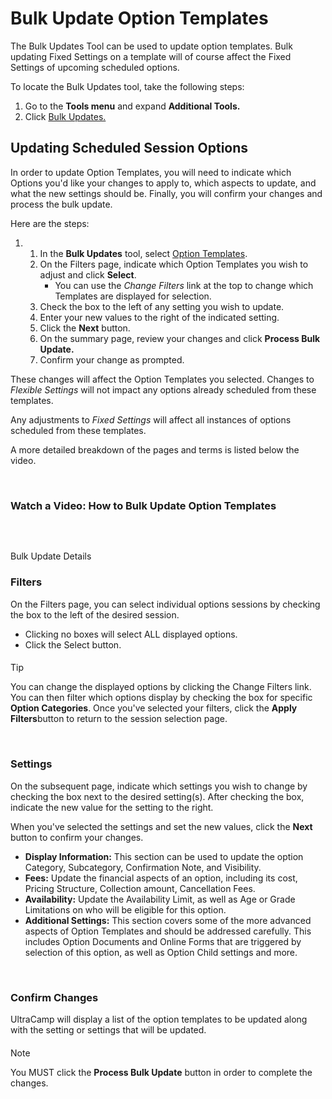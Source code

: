 # Bulk Update Option Templates
The Bulk Updates Tool can be used to update option templates. Bulk updating Fixed Settings on a template will of course affect the Fixed Settings of upcoming scheduled options. 


To locate the Bulk Updates tool, take the following steps:


1. Go to the **Tools menu** and expand **Additional Tools.**
2. Click [Bulk Updates.](https://www.ultracamp.com/admin/bulkUpdates/updateType.aspx)


## Updating Scheduled Session Options


In order to update Option Templates, you will need to indicate which Options you'd like your changes to apply to, which aspects to update, and what the new settings should be. Finally, you will confirm your changes and process the bulk update.


Here are the steps:


1. 1. In the **Bulk Updates** tool, select [Option Templates](https://www.ultracamp.com/admin/bulkUpdates/bulkUpdate_optionMasters.aspx).
	2. On the Filters page, indicate which Option Templates you wish to adjust and click **Select**.
		* You can use the *Change Filters* link at the top to change which Templates are displayed for selection.
	3. Check the box to the left of any setting you wish to update.
	4. Enter your new values to the right of the indicated setting.
	5. Click the **Next** button.
	6. On the summary page, review your changes and click **Process Bulk Update.**
	7. Confirm your change as prompted.


These changes will affect the Option Templates you selected. Changes to *Flexible Settings* will not impact any options already scheduled from these templates.


Any adjustments to *Fixed Settings* will affect all instances of options scheduled from these templates.


A more detailed breakdown of the pages and terms is listed below the video.


 


### Watch a Video: How to Bulk Update Option Templates


 



## 
Bulk Update Details


### Filters


On the Filters page, you can select individual options sessions by checking the box to the left of the desired session. 


* Clicking no boxes will select ALL displayed options.
* Click the Select button.






#### 
 Tip


You can change the displayed options by clicking the Change Filters link. You can then filter which options display by checking the box for specific **Option Categories**. Once you've selected your filters, click the **Apply Filters**button to return to the session selection page.


 



### Settings


On the subsequent page, indicate which settings you wish to change by checking the box next to the desired setting(s). After checking the box, indicate the new value for the setting to the right.


When you've selected the settings and set the new values, click the **Next** button to confirm your changes.


* **Display Information:** This section can be used to update the option Category, Subcategory, Confirmation Note, and Visibility.
* **Fees:** Update the financial aspects of an option, including its cost, Pricing Structure, Collection amount, Cancellation Fees.
* **Availability:** Update the Availability Limit, as well as Age or Grade Limitations on who will be eligible for this option.
* **Additional Settings:** This section covers some of the more advanced aspects of Option Templates and should be addressed carefully. This includes Option Documents and Online Forms that are triggered by selection of this option, as well as Option Child settings and more.


 


### Confirm Changes


UltraCamp will display a list of the option templates to be updated along with the setting or settings that will be updated.



#### 
 Note


You MUST click the **Process Bulk Update** button in order to complete the changes.


